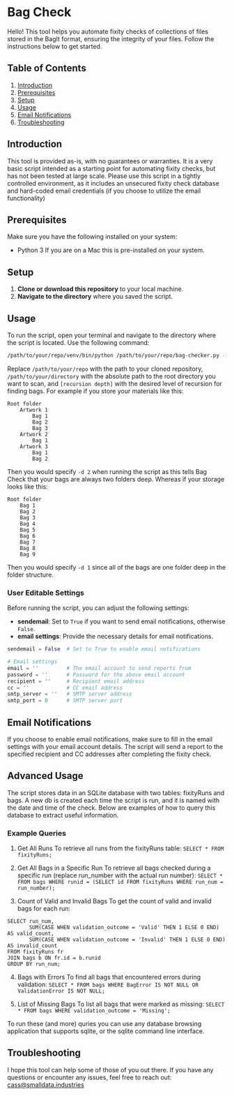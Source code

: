 
# Bag Check

Hello! This tool helps you automate fixity checks of collections of files stored in the BagIt format, ensuring the integrity of your files. Follow the instructions below to get started.

## Table of Contents
1. [Introduction](#introduction)
2. [Prerequisites](#prerequisites)
3. [Setup](#setup)
4. [Usage](#usage)
5. [Email Notifications](#email-notifications)
6. [Troubleshooting](#troubleshooting)

## Introduction

This tool is provided as-is, with no guarantees or warranties. It is a very basic script intended as a starting point for automating fixity checks, but has not been tested at large scale. Please use this script in a tightly controlled environment, as it includes an unsecured fixity check database and hard-coded email credentials (if you choose to utilize the email functionality)

## Prerequisites

Make sure you have the following installed on your system:
- Python 3
If you are on a Mac this is pre-installed on your system.

## Setup

1. **Clone or download this repository** to your local machine.
2. **Navigate to the directory** where you saved the script.

## Usage

To run the script, open your terminal and navigate to the directory where the script is located. Use the following command:

```bash
/path/to/your/repo/venv/bin/python /path/to/your/repo/bag-checker.py -i /path/to/your/directory -d [recursion depth]
```

Replace `/path/to/your/repo` with the path to your cloned repository, `/path/to/your/directory` with the absolute path to the root directory you want to scan, and `[recursion depth]` with the desired level of recursion for finding bags. For example if you store your materials like this:

```
Root folder
    Artwork 1
        Bag 1
        Bag 2
        Bag 3
    Artwork 2
        Bag 1
    Artwork 3
        Bag 1
        Bag 2
```

Then you would specify `-d 2` when running the script as this tells Bag Check that your bags are always two folders deep. Whereas if your storage looks like this:

```
Root folder
    Bag 1
    Bag 2
    Bag 3
    Bag 4
    Bag 5
    Bag 6
    Bag 7
    Bag 8
    Bag 9
```

Then you would specify `-d 1` since all of the bags are one folder deep in the folder structure.

### User Editable Settings

Before running the script, you can adjust the following settings:

- **sendemail**: Set to `True` if you want to send email notifications, otherwise `False`.
- **email settings**: Provide the necessary details for email notifications.

```python
sendemail = False  # Set to True to enable email notifications

# Email settings
email = ''         # The email account to send reports from
password = ''      # Password for the above email account
recipient = ''     # Recipient email address
cc = ''            # CC email address
smtp_server = ''   # SMTP server address
smtp_port = 0      # SMTP server port
```

## Email Notifications

If you choose to enable email notifications, make sure to fill in the email settings with your email account details. The script will send a report to the specified recipient and CC addresses after completing the fixity check.

## Advanced Usage
The script stores data in an SQLite database with two tables: fixityRuns and bags. A new db is created each time the script is run, and it is named with the date and time of the check. Below are examples of how to query this database to extract useful information.

### Example Queries
1. Get All Runs
To retrieve all runs from the fixityRuns table: `SELECT * FROM fixityRuns;`

2. Get All Bags in a Specific Run
To retrieve all bags checked during a specific run (replace run_number with the actual run number): `SELECT * FROM bags WHERE runid = (SELECT id FROM fixityRuns WHERE run_num = run_number);`

3. Count of Valid and Invalid Bags
To get the count of valid and invalid bags for each run:
```
SELECT run_num, 
       SUM(CASE WHEN validation_outcome = 'Valid' THEN 1 ELSE 0 END) AS valid_count,
       SUM(CASE WHEN validation_outcome = 'Invalid' THEN 1 ELSE 0 END) AS invalid_count
FROM fixityRuns fr
JOIN bags b ON fr.id = b.runid
GROUP BY run_num;
```

4. Bags with Errors
To find all bags that encountered errors during validation: `SELECT * FROM bags WHERE BagError IS NOT NULL OR ValidationError IS NOT NULL;`

5. List of Missing Bags
To list all bags that were marked as missing: `SELECT * FROM bags WHERE validation_outcome = 'Missing';`

To run these (and more) quries you can use any database browsing application that supports sqlite, or the sqlite command line interface.

## Troubleshooting
I hope this tool can help some of those of you out there. If you have any questions or encounter any issues, feel free to reach out: cass@smalldata.industries
